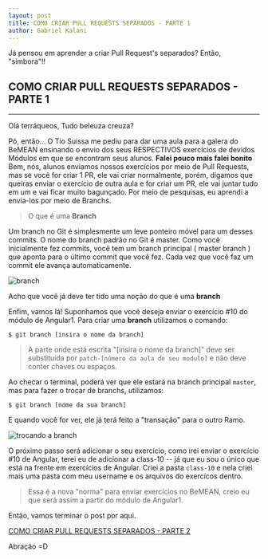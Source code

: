 ```yaml
---
layout: post
title: COMO CRIAR PULL REQUESTS SEPARADOS - PARTE 1
author: Gabriel Kalani
---
```


Já pensou em aprender a criar Pull Request's separados?
Então, "simbora"!!

## COMO CRIAR PULL REQUESTS SEPARADOS - PARTE 1
-----

Olá terráqueos,
Tudo beleuza creuza?

Pô, então... O Tio Suissa me pediu para dar uma aula para a galera do BeMEAN ensinando o envio dos seus RESPECTIVOS exercícios de devidos Módulos em que se encontram seus alunos.
**Falei pouco mais falei bonito**
Bem, nós, alunos enviamos nossos exercícios por meio de Pull Requests, mas se você for criar 1 PR, ele vai criar normalmente, porém, digamos que queiras enviar o exercício de outra aula e for criar um PR, ele vai juntar tudo em um e vai ficar muito bagunçado.
Por meio de pesquisas, eu aprendi a envia-los por meio de Branchs.

> O que é uma **Branch**

Um branch no Git é simplesmente um leve ponteiro móvel para um desses commits. 
O nome do branch padrão no Git é master. Como você inicialmente fez commits, você tem um branch principal ( master branch ) que aponta para o último commit que você fez. 
Cada vez que você faz um commit ele avança automaticamente.

![branch](https://git-scm.com/figures/18333fig0303-tn.png)

Acho que você já deve ter tido uma noção do que é uma **branch**

Enfim, vamos lá!
Suponhamos que você deseja enviar o exercício #10 do módulo de Angular1.
Para criar uma **branch** utilizamos o comando:
```shell
$ git branch [insira o nome da branch]
```

> A parte onde está escrita "[insira o nome da branch]" deve ser substituída por `patch-[número da aula de seu modulo]` e não deve conter chaves ou espaços.

Ao checar o terminal, poderá ver que ele estará na branch principal `master`, mas para fazer o trocar de branchs, utilizamos:

```shell
$ git branch [nome da sua branch]
```

E quando você for ver, ele já terá feito a "transação" para o outro Ramo.

![trocando a branch](http://i.imgur.com/oKjBTvM.png)

O próximo passo será adicionar o seu exercício, como irei enviar o exercício #10 de Angular, terei eu de adicionar a class-10 -- já que eu sou o único que está na frente em exercícios de Angular.
Criei a pasta `class-10` e nela criei mais uma pasta com meu username e os arquivos do exercícos dentro.
> Essa é a nova "norma" para enviar exercícios no BeMEAN, creio eu que será assim a partir do módulo de Angular1.

Então, vamos terminar o post por aqui.

[COMO CRIAR PULL REQUESTS SEPARADOS - PARTE 2](https://gkal19.github.io/blog2016/07/11/pull-request-separados-2.html)

Abração =D
